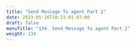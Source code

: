 ```yaml
---
title: "Send Message To agent Part 2"
date: 2023-05-26T10:21:01-07:00
draft: false
menuTitle: "134. Send Message To agent Part 2"
weight: 134
---
```


